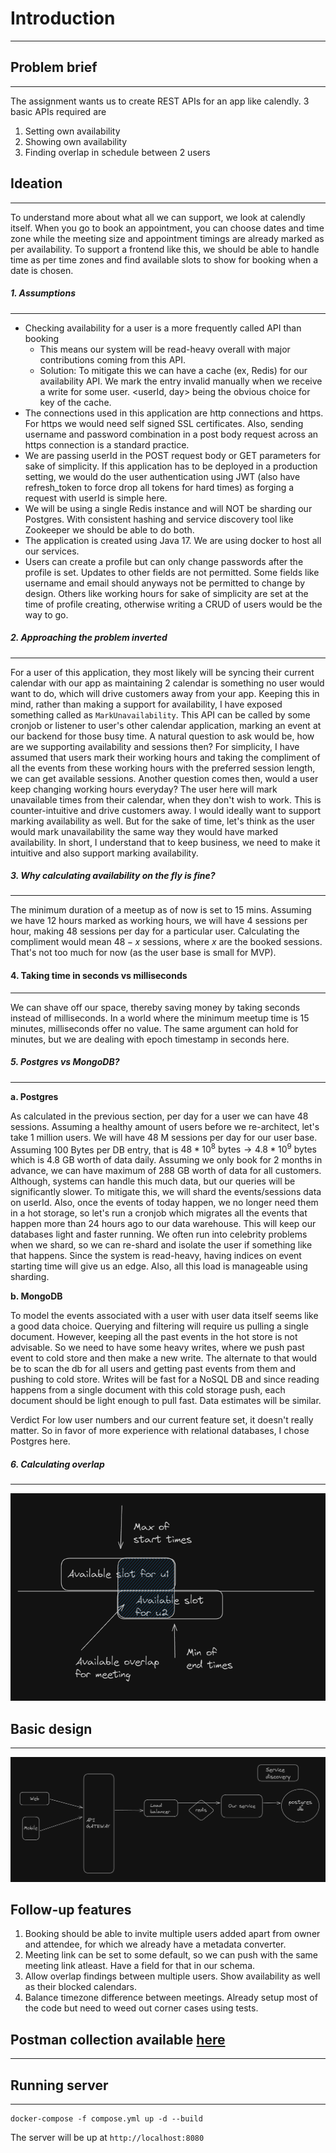 
# Introduction
----
## Problem brief
----
The assignment wants us to create REST APIs for an app like calendly. 3 basic APIs required are
1. Setting own availability
2. Showing own availability
3. Finding overlap in schedule between 2 users
## Ideation
----
To understand more about what all we can support, we look at calendly itself. When you go to book an appointment, you can choose dates and time zone while the meeting size and appointment timings are already marked as per availability. To support a frontend like this, we should be able to handle time as per time zones and find available slots to show for booking when a date is chosen.

##### 1. Assumptions
----
- Checking availability for a user is a more frequently called API than booking
    - This means our system will be read-heavy overall with major contributions coming from this API.
    - Solution: To mitigate this we can have a cache (ex, Redis) for our availability API. We mark the entry invalid manually when we receive a write for some user. <userId, day> being the obvious choice for key of the cache.
- The connections used in this application are http connections and https. For https we would need self signed SSL certificates. Also, sending username and password combination in a post body request across an https connection is a standard practice.
- We are passing userId in the POST request body or GET parameters for sake of simplicity. If this application has to be deployed in a production setting, we would do the user authentication using JWT (also have refresh_token to force drop all tokens for hard times) as forging a request with userId is simple here.
- We will be using a single Redis instance and will NOT be sharding our Postgres. With consistent hashing and service discovery tool like Zookeeper we should be able to do both.
- The application is created using Java 17. We are using docker to host all our services.
- Users can create a profile but can only change passwords after the profile is set. Updates to other fields are not permitted. Some fields like username and email should anyways not be permitted to change by design. Others like working hours for sake of simplicity are set at the time of profile creating, otherwise writing a CRUD of users would be the way to go.

##### 2. Approaching the problem inverted
----
For a user of this application, they most likely will be syncing their current calendar with our app as maintaining 2 calendar is something no user would want to do, which will drive customers away from your app. Keeping this in mind, rather than making a support for availability, I have exposed something called as `MarkUnavailability`. This API can be called by some cronjob or listener to user's other calendar application, marking an event at our backend for those busy time.
A natural question to ask would be, how are we supporting availability and sessions then? For simplicity, I have assumed that users mark their working hours and taking the compliment of all the events from these working hours with the preferred session length, we can get available sessions.
Another question comes then, would a user keep changing working hours everyday? The user here will mark unavailable times from their calendar, when they don't wish to work. This is counter-intuitive and drive customers away. I would ideally want to support marking availability as well. But for the sake of time, let's think as the user would mark unavailability the same way they would have marked availability. In short, I understand that to keep business, we need to make it intuitive and also support marking availability.
##### 3. Why calculating availability on the fly is fine?
----
The minimum duration of a meetup as of now is set to 15 mins. Assuming we have 12 hours marked as working hours, we will have 4 sessions per hour, making 48 sessions per day for a particular user. Calculating the compliment would mean $48 - x$ sessions, where $x$ are the booked sessions. That's not too much for now (as the user base is small for MVP).

#### 4. Taking time in seconds vs milliseconds
----
We can shave off our space, thereby saving money by taking seconds instead of milliseconds. In a world where the minimum meetup time is 15 minutes, milliseconds offer no value. The same argument can hold for minutes, but we are dealing with epoch timestamp in seconds here.

##### 5. Postgres vs MongoDB?
----
**a. Postgres**

As calculated in the previous section, per day for a user we can have 48 sessions. Assuming a healthy amount of users before we re-architect, let's take 1 million users. We will have 48 M sessions per day for our user base. Assuming 100 Bytes per DB entry, that is $48 * 10^8 \text{ bytes} \rightarrow 4.8 * 10^9 \text{ bytes}$ which is 4.8 GB worth of data daily. Assuming we only book for 2 months in advance, we can have maximum of 288 GB worth of data for all customers. Although, systems can handle this much data, but our queries will be significantly slower. To mitigate this, we will shard the events/sessions data on userId. Also, once the events of today happen, we no longer need them in a hot storage, so let's run a cronjob which migrates all the events that happen more than 24 hours ago to our data warehouse. This will keep our databases light and faster running. We often run into celebrity problems when we shard, so we can re-shard and isolate the user if something like that happens. Since the system is read-heavy, having indices on event starting time will give us an edge. Also, all this load is manageable using sharding.

**b. MongoDB**

To model the events associated with a user with user data itself seems like a good data choice. Querying and filtering will require us pulling a single document. However, keeping all the past events in the hot store is not advisable. So we need to have some heavy writes, where we push past event to cold store and then make a new write. The alternate to that would be to scan the db for all users and getting past events from them and pushing to cold store. Writes will be fast for a NoSQL DB and since reading happens from a single document with this cold storage push, each document should be light enough to pull fast. Data estimates will be similar.

Verdict
For low user numbers and our current feature set, it doesn't really matter. So in favor of more experience with relational databases, I chose Postgres here.

##### 6. Calculating overlap
----
![Calculating overlap given availability slots](.assets/overlap.PNG)

## Basic design
----
![Handwavy high level design](.assets/basicDesign.PNG)

## Follow-up features
1. Booking should be able to invite multiple users added apart from owner and attendee, for which we already have a metadata converter.
2. Meeting link can be set to some default, so we can push with the same meeting link atleast. Have a field for that in our schema.
3. Allow overlap findings between multiple users. Show availability as well as their blocked calendars.
4. Balance timezone difference between meetings. Already setup most of the code but need to weed out corner cases using tests.

## Postman collection available [here](xyz.harbor.calendly.postman_collection.json)
----
## Running server
----
```
docker-compose -f compose.yml up -d --build
```
The server will be up at `http://localhost:8080`
